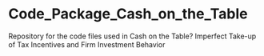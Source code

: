 # Code_Package_Cash_on_the_Table
Repository for the code files used in Cash on the Table? Imperfect Take-up of Tax Incentives and Firm Investment Behavior
